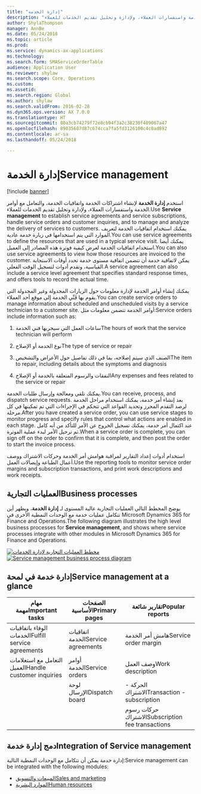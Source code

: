 ```yaml
---
title: "إدارة الخدمة"
description: "استخدم إدارة الخدمة لإنشاء اشتراكات الخدمة واتفاقيات الخدمة، والتعامل مع أوامر الخدمة واستفسارات العملاء، ولإدارة وتحليل تقديم الخدمات للعملاء."
author: ShylaThompson
manager: AnnBe
ms.date: 05/24/2018
ms.topic: article
ms.prod: 
ms.service: dynamics-ax-applications
ms.technology: 
ms.search.form: SMAServiceOrderTable
audience: Application User
ms.reviewer: shylaw
ms.search.scope: Core, Operations
ms.custom: 
ms.assetid: 
ms.search.region: Global
ms.author: shylaw
ms.search.validFrom: 2016-02-28
ms.dyn365.ops.version: AX 7.0.0
ms.translationtype: HT
ms.sourcegitcommit: 80a3cb74279f72e8cb94f3a2c38230f409067a47
ms.openlocfilehash: 89035687d87c674cca7fa5fd3126100c4c0ad892
ms.contentlocale: ar-sa
ms.lasthandoff: 05/24/2018

---
```



# <a name="service-management"></a><span data-ttu-id="d8b0a-103">إدارة الخدمة</span><span class="sxs-lookup"><span data-stu-id="d8b0a-103">Service management</span></span> 

[!include [banner](../includes/banner.md)]


<span data-ttu-id="d8b0a-104">استخدم **إدارة الخدمة** لإنشاء اشتراكات الخدمة واتفاقيات الخدمة، والتعامل مع أوامر الخدمة واستفسارات العملاء، ولإدارة وتحليل تقديم الخدمات للعملاء.</span><span class="sxs-lookup"><span data-stu-id="d8b0a-104">Use **Service management** to establish service agreements and service subscriptions, handle service orders and customer inquiries, and to manage and analyze the delivery of services to customers.</span></span> <span data-ttu-id="d8b0a-105">يمكنك استخدام اتفاقيات الخدمة لتعريف الموارد التي يتم استخدامها في زيارة خدمة عادية.</span><span class="sxs-lookup"><span data-stu-id="d8b0a-105">You can use service agreements to define the resources that are used in a typical service visit.</span></span> <span data-ttu-id="d8b0a-106">يمكنك أيضا استخدام اتفاقيات الخدمة لعرض كيفية فوترة هذه المصادر إلى العميل.</span><span class="sxs-lookup"><span data-stu-id="d8b0a-106">You can also use service agreements to view how those resources are invoiced to the customer.</span></span> <span data-ttu-id="d8b0a-107">يمكن لاتفاقية خدمة أن تتضمن اتفاقية مستوى خدمة تحدد أوقات الاستجابة القياسية، وتقدم أدوات لتسجيل الوقت الفعلي.</span><span class="sxs-lookup"><span data-stu-id="d8b0a-107">A service agreement can also include a service level agreement that specifies standard response times, and offers tools to record the actual time.</span></span>

<span data-ttu-id="d8b0a-108">يمكنك إنشاء أوامر الخدمة لإدارة معلومات حول الزيارات المجدولة وغير المجدولة التي يقوم بها فَنِّي الخدمة إلى موقع أحد العملاء.</span><span class="sxs-lookup"><span data-stu-id="d8b0a-108">You can create service orders to manage information about scheduled and unscheduled visits by a service technician to a customer site.</span></span> <span data-ttu-id="d8b0a-109">أوامر الخدمة تتضمن معلومات مثل:</span><span class="sxs-lookup"><span data-stu-id="d8b0a-109">Service orders include information such as:</span></span>

1.  <span data-ttu-id="d8b0a-110">ساعات العمل التي سيجريها فني الخدمة</span><span class="sxs-lookup"><span data-stu-id="d8b0a-110">The hours of work that the service technician will perform</span></span>

2.  <span data-ttu-id="d8b0a-111">نوع الخدمة أو الإصلاح</span><span class="sxs-lookup"><span data-stu-id="d8b0a-111">The type of service or repair</span></span>

3.  <span data-ttu-id="d8b0a-112">الصنف الذي سيتم إصلاحه، بما في ذلك تفاصيل حول الأعراض والتشخيص</span><span class="sxs-lookup"><span data-stu-id="d8b0a-112">The item to repair, including details about the symptoms and diagnosis</span></span>

4.  <span data-ttu-id="d8b0a-113">النفقات والرسوم المتعلقة بالخدمة أو الإصلاح</span><span class="sxs-lookup"><span data-stu-id="d8b0a-113">Any expenses and fees related to the service or repair</span></span>

<span data-ttu-id="d8b0a-114">يمكنك تلقي ومعالجة وإرسال طلبات الخدمة.</span><span class="sxs-lookup"><span data-stu-id="d8b0a-114">You can receive, process, and dispatch service requests.</span></span> <span data-ttu-id="d8b0a-115">بعد إنشاء أمر خدمة، يمكنك استخدام مراحل الخدمة لرصد التقدم المحرز وتحديد القواعد التي تتحكم في الإجراءات التي تم تمكينها في كل مرحلة.</span><span class="sxs-lookup"><span data-stu-id="d8b0a-115">After you have created a service order, you can use service stages to monitor progress and specify rules that control what actions are enabled in each stage.</span></span> <span data-ttu-id="d8b0a-116">عند اكتمال أمر خدمة، يمكنك تسجيل الخروج عن الأمر للتأكد من أنه كامل ثم ترحيل الأمر لبدء عملية الفوترة.</span><span class="sxs-lookup"><span data-stu-id="d8b0a-116">When a service order is complete, you can sign off on the order to confirm that it is complete, and then post the order to start the invoice process.</span></span>

<span data-ttu-id="d8b0a-117">استخدام أدوات إعداد التقارير لمراقبة هوامش أمر الخدمة وحركات الاشتراك ووصف أعمال الطباعة وإيصالات العمل.</span><span class="sxs-lookup"><span data-stu-id="d8b0a-117">Use the reporting tools to monitor service order margins and subscription transactions, and print work descriptions and work receipts.</span></span>

## <a name="business-processes"></a><span data-ttu-id="d8b0a-118">‏‏العمليات التجارية</span><span class="sxs-lookup"><span data-stu-id="d8b0a-118">Business processes</span></span>

<span data-ttu-id="d8b0a-119">يوضح المخطط التالي العمليات التجارية عالية المستوى لـ **إدارة الخدمة**، ويظهر أين تتكامل عمليات خدمة مع الوحدات النمطية الأخرى في Microsoft Dynamics 365 for Finance and Operations.</span><span class="sxs-lookup"><span data-stu-id="d8b0a-119">The following diagram illustrates the high level business processes for **Service management**, and shows where service processes integrate with other modules in Microsoft Dynamics 365 for Finance and Operations.</span></span>

<span data-ttu-id="d8b0a-120">[![مخطط العمليات التجارية لإدارة الخدمات](./media/sm_home_page.gif)](./media/sm_home_page.gif)</span><span class="sxs-lookup"><span data-stu-id="d8b0a-120">[![Service management business process diagram](./media/sm_home_page.gif)](./media/sm_home_page.gif)</span></span>

## <a name="service-management-at-a-glance"></a><span data-ttu-id="d8b0a-121">إدارة خدمة في لمحة</span><span class="sxs-lookup"><span data-stu-id="d8b0a-121">Service management at a glance</span></span>

|<span data-ttu-id="d8b0a-122">مهام مهمة</span><span class="sxs-lookup"><span data-stu-id="d8b0a-122">Important tasks</span></span>           | <span data-ttu-id="d8b0a-123">الصفحات الأساسية</span><span class="sxs-lookup"><span data-stu-id="d8b0a-123">Primary pages</span></span>                         |<span data-ttu-id="d8b0a-124">تقارير شائعة</span><span class="sxs-lookup"><span data-stu-id="d8b0a-124">Popular reports</span></span>              |
|--------------------------|---------------------------------------|-----------------------------|
|<span data-ttu-id="d8b0a-125">الوفاء باتفاقيات الخدمات</span><span class="sxs-lookup"><span data-stu-id="d8b0a-125">Fulfill service agreements</span></span>|<span data-ttu-id="d8b0a-126">اتفاقيات الخدمة</span><span class="sxs-lookup"><span data-stu-id="d8b0a-126">Service agreements</span></span>                     |<span data-ttu-id="d8b0a-127">هامش أمر الخدمة</span><span class="sxs-lookup"><span data-stu-id="d8b0a-127">Service order margin</span></span>         |
|<span data-ttu-id="d8b0a-128">التعامل مع استعلامات العميل</span><span class="sxs-lookup"><span data-stu-id="d8b0a-128">Handle customer inquiries</span></span> |<span data-ttu-id="d8b0a-129">أوامر الخدمة</span><span class="sxs-lookup"><span data-stu-id="d8b0a-129">Service orders</span></span>                         |<span data-ttu-id="d8b0a-130">وصف العمل</span><span class="sxs-lookup"><span data-stu-id="d8b0a-130">Work description</span></span>             |
|                          |<span data-ttu-id="d8b0a-131">لوحة الإرسال</span><span class="sxs-lookup"><span data-stu-id="d8b0a-131">Dispatch board</span></span>                         |<span data-ttu-id="d8b0a-132">الحركة - الاشتراك</span><span class="sxs-lookup"><span data-stu-id="d8b0a-132">Transaction - subscription</span></span>   |
|                          |                                       |<span data-ttu-id="d8b0a-133">حركات رسوم الاشتراك</span><span class="sxs-lookup"><span data-stu-id="d8b0a-133">Subscription fee transactions</span></span>|


## <a name="integration-of-service-management"></a><span data-ttu-id="d8b0a-134">دمج إدارة خدمة</span><span class="sxs-lookup"><span data-stu-id="d8b0a-134">Integration of Service management</span></span>

<span data-ttu-id="d8b0a-135">إدارة خدمة يمكن أن تتكامل مع الوحدات النمطية التالية:</span><span class="sxs-lookup"><span data-stu-id="d8b0a-135">Service management can be integrated with the following modules:</span></span>

  - [<span data-ttu-id="d8b0a-136">المبيعات والتسويق</span><span class="sxs-lookup"><span data-stu-id="d8b0a-136">Sales and marketing</span></span>](../sales-marketing/overview-sales-marketing.md)
  - [<span data-ttu-id="d8b0a-137">الموارد البشرية</span><span class="sxs-lookup"><span data-stu-id="d8b0a-137">Human resources</span></span>](https://docs.microsoft.com/en-us/dynamics365/unified-operations/talent/index)

  


